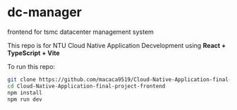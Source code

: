# dc-manager
frontend for tsmc datacenter management system
 


This repo is for NTU Cloud Native Application Decvelopment using **React + TypeScript + Vite**


To run this repo:

```bash
git clone https://github.com/macaca9519/Cloud-Native-Application-final-project-frontend.git
cd Cloud-Native-Application-final-project-frontend
npm install
npm run dev
````
